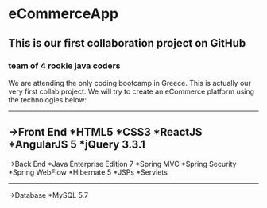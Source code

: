 # eCommerceApp
## This is our first collaboration project on GitHub
### team of 4 rookie java coders

We are attending the only coding bootcamp in Greece. This is actually our very first collab project.
We will try to create an eCommerce platform using the technologies below:

---------
->Front End
*HTML5
*CSS3
*ReactJS
*AngularJS 5
*jQuery 3.3.1
----------

->Back End
*Java Enterprise Edition 7
*Spring MVC
*Spring Security
*Spring WebFlow
*Hibernate 5
*JSPs
*Servlets
_______

->Database
*MySQL 5.7
